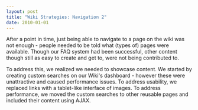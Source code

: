 ```yaml
---
layout: post
title: "Wiki Strategies: Navigation 2"
date: 2010-01-01
---
```


After a point in time, just being able to navigate to a page on the wiki was not enough - people needed to be told what (types of) pages were available. Though our FAQ system had been successful, other content though still as easy to create and get to, were not being contributed to.

To address this, we realized we needed to showcase content. We started by creating custom searches on our Wiki's dashboard - however these were unattractive and caused performance issues. To address usability, we replaced links with a tablet-like interface of images. To address performance, we moved the custom searches to other reusable pages and included their content using AJAX. 
